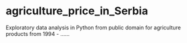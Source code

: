 # agriculture_price_in_Serbia
Exploratory data analysis in Python from public domain for agriculture products from 1994 - ......
